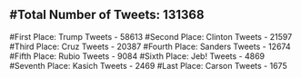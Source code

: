 #Total Number of Tweets: 131368 
---
#First Place: Trump Tweets - 58613
#Second Place: Clinton Tweets - 21597
#Third Place: Cruz Tweets - 20387
#Fourth Place: Sanders Tweets - 12674
#Fifth Place: Rubio Tweets - 9084
#Sixth Place: Jeb! Tweets - 4869
#Seventh Place: Kasich Tweets - 2469
#Last Place: Carson Tweets - 1675
